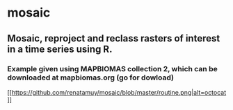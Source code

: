 # mosaic
## Mosaic, reproject and reclass rasters of interest in a time series using R. 
### Example given using MAPBIOMAS collection 2, which can be downloaded at mapbiomas.org (go for dowload)

[[https://github.com/renatamuy/mosaic/blob/master/routine.png|alt=octocat]]
